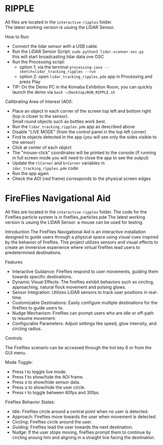 # RIPPLE

All files are located in the `interactive-ripples` folder.  
The latest working version is usuing the LIDAR Sensor.
 
 How to Run:
 * Connect the lidar sensor with a USB cable.
 * Run the LIDAR Sensor Script: `sudo python3 lidar-scanner-osc.py`  
 this will start broadcasting lidar data ove OSC
 * Run the Processing script: 
    * option 1: via the terminal `processing-java --sketch=lidar_tracking_ripples --run`
    * option 2: open `lidar_tracking_ripples.pde` app in Processing and press Play
 * TIP: On the Demo PC in the Komaba Exhibition Room, you can quickly launch the demo via `bash ~/Desktop/RUN_RIPPLE.sh`
 
 Callibrating Area of Interest (AOI):
 * Place an object in each corner of the screen top left and bottom right (top is closer to the sensor).  
   Small round objects such as bottles work best. 
 * Run the `lidar_tracking_ripples.pde` app as described above
 * Disable "LIVE MODE" (from the control panel in the top left corner)
 * Find te objects detected in the app (you will see only the sides visible to the sensor)
 * Click at center of each object
 * The "mouse-click" coordinates will be printed to the console (if running in full screen mode you will need to close the app to see the output)
 * Update the `tlCorner` and `brCorner` variables in `idar_tracking_ripples.pde` code 
 * Run the app again
 * Check the AOI (red frame) corresponds to the physical screen edges

 
 # FireFlies Navigational Aid

All files are located in the `interactive-ripples` folder. The code for the Fireflies particle system is in fireflies_particles.pde
The latest working version is usuing the LIDAR Sensor. a mouse can be used for testing. 

Introduction
The FireFlies Navigational Aid is an interactive installation designed to guide users through a physical space using visual cues inspired by the behavior of fireflies. This project utilizes sensors and visual effects to create an immersive experience where virtual fireflies lead users to predetermined destinations. 

Features
* Interactive Guidance: Fireflies respond to user movements, guiding them towards specific destinations.
* Dynamic Visual Effects: The fireflies exhibit behaviors such as circling, approaching, natural flock movement and pulsing glows.
* Sensor Integration: Utilizes LiDAR sensors to track user positions in real-time.
* Customizable Destinations: Easily configure multiple destinations for the fireflies to guide users to.
* Nudge Mechanism: Fireflies can prompt users who are idle or off-path to resume movement.
* Configurable Parameters: Adjust settings like speed, glow intensity, and circling radius.

Controls

The Fireflies scenario can be accessed through the hot key 6 or from the GUI menu.

Mode Toggle:
* Press l to toggle live mode.
* Press f to show/hide the AOI frame.
* Press s to show/hide sensor data.
* Press u to show/hide the user circle.
* Press r to toggle between 60fps and 30fps.

Fireflies Behavior
States:

* Idle: Fireflies circle around a central point when no user is detected.
* Approach: Fireflies move towards the user when movement is detected.
* Circling: Fireflies circle around the user.
* Guiding: Fireflies lead the user towards the next destination.
* Nudge: If the user stops moving, fireflies prompt them to continue by circling aroung him and aligning in a straight line facing the destination.
